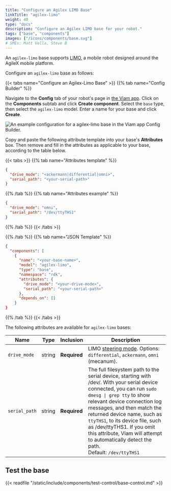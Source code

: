 ```yaml
---
title: "Configure an Agilex LIMO Base"
linkTitle: "agilex-limo"
weight: 40
type: "docs"
description: "Configure an Agilex LIMO base for your robot."
tags: ["base", "components"]
images: ["/icons/components/base.svg"]
# SMEs: Matt Vella, Steve B
---
```


An `agilex-limo` base supports [LIMO](https://global.agilex.ai/products/limo), a mobile robot designed around the AgileX mobile platform.

Configure an `agilex-limo` base as follows:

{{< tabs name="Configure an Agilex-Limo Base" >}}
{{% tab name="Config Builder" %}}

Navigate to the **Config** tab of your robot's page in [the Viam app](https://app.viam.com).
Click on the **Components** subtab and click **Create component**.
Select the `base` type, then select the `agilex-limo` model.
Enter a name for your base and click **Create**.

![An example configuration for a agilex-limo base in the Viam app Config Builder.](/components/base/agilex-limo-ui-config.png)

Copy and paste the following attribute template into your base's **Attributes** box.
Then remove and fill in the attributes as applicable to your base, according to the table below.

{{< tabs >}}
{{% tab name="Attributes template" %}}

```json {class="line-numbers linkable-line-numbers"}
{
  "drive_mode": "<ackermann|differential|omni>",
  "serial_path": "<your-serial-path>"
}
```

{{% /tab %}}
{{% tab name="Attributes example" %}}

```json {class="line-numbers linkable-line-numbers"}
{
  "drive_mode": "omni",
  "serial_path": "/dev/ttyTHS1"
}
```

{{% /tab %}}
{{< /tabs >}}

{{% /tab %}}
{{% tab name="JSON Template" %}}

```json {class="line-numbers linkable-line-numbers"}
{
  "components": [
    {
      "name": "<your-base-name>",
      "model": "agilex-limo",
      "type": "base",
      "namespace": "rdk",
      "attributes": {
        "drive_mode": "<your-drive-mode>",
        "serial_path": "<your-serial-path>"
      },
      "depends_on": []
    }
}
```

{{% /tab %}}
{{< /tabs >}}

The following attributes are available for `agilex-limo` bases:

<!-- prettier-ignore -->
| Name | Type | Inclusion | Description |
| ---- | ---- | --------- | ----------- |
| `drive_mode` | string | **Required** | LIMO [steering mode](https://docs.trossenrobotics.com/agilex_limo_docs/operation/steering_modes.html#switching-steering-modes). Options: `differential`, `ackermann`, `omni` (mecanum). |
| `serial_path` | string | **Required** | The full filesystem path to the serial device, starting with <file>/dev/</file>. With your serial device connected, you can run `sudo dmesg \| grep tty` to show relevant device connection log messages, and then match the returned device name, such as `ttyTHS1`, to its device file, such as <file>/dev/ttyTHS1</file>. If you omit this attribute, Viam will attempt to automatically detect the path.<br>Default: `/dev/ttyTHS1` |

## Test the base

{{< readfile "/static/include/components/test-control/base-control.md" >}}
